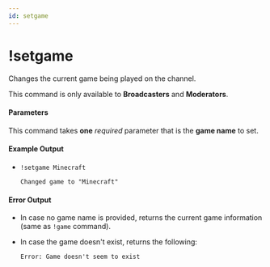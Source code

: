 ```yaml
---
id: setgame
---
```


# !setgame

Changes the current game being played on the channel.

This command is only available to **Broadcasters** and **Moderators**.

#### Parameters

This command takes **one** *required* parameter that is the **game name** to set.

#### Example Output

* `!setgame Minecraft`

    ```
    Changed game to "Minecraft"
    ```

#### Error Output

* In case no game name is provided, returns the current game information (same as `!game` command).

* In case the game doesn't exist, returns the following:

    ```
    Error: Game doesn't seem to exist
    ```
